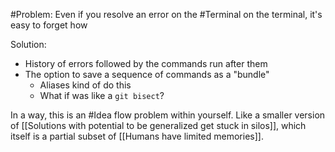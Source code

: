 #Problem: Even if you resolve an error on the #Terminal on the terminal, it's easy to forget how

Solution:

- History of errors followed by the commands run after them
- The option to save a sequence of commands as a "bundle"
	- Aliases kind of do this
	- What if was like a `git bisect`? 


In a way, this is an #Idea flow problem within yourself. Like a smaller version of [[Solutions with potential to be generalized get stuck in silos]], which itself is a partial subset of [[Humans have limited memories]]. 